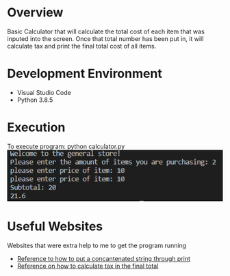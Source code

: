 # Overview
Basic Calculator that will calculate the total cost of each item that was inputed into the screen. Once that total number has been put in, it will calculate tax and print the final total cost of all items. 

# Development Environment
* Visual Studio Code
* Python 3.8.5

# Execution
To execute program: python calculator.py 
![screenshot of example result of pogram](calculator.PNG)

# Useful Websites
Websites that were extra help to me to get the program running
* [Reference to how to put a concantenated string through print](https://www.codespeedy.com/how-to-print-string-and-int-in-the-same-line-in-python/)
* [Reference on how to calculate tax in the final total](https://www.accountingcoach.com/blog/calculate-sales-tax#:~:text=Sales%20Tax%20Calculation,sales%20taxable%20receipts%20by%201.06.)